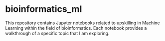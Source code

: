 # bioinformatics_ml
This repository contains Jupyter notebooks related to upskilling in Machine Learning within the field of bioinformatics.  Each notebook provides a walkthrough of a specific topic that I am exploring.
